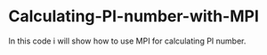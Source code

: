 # Calculating-PI-number-with-MPI
In this code i will show how to use MPI for calculating PI number. 
